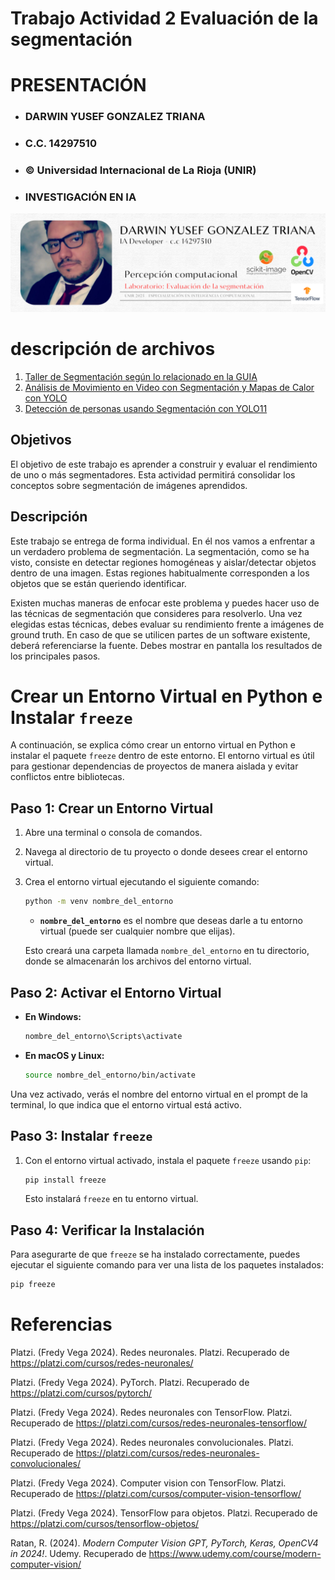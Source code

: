 # Trabajo Actividad 2 Evaluación de la segmentación

# PRESENTACIÓN
+ ### DARWIN YUSEF GONZALEZ TRIANA
+ ### C.C. 14297510
+ ### © Universidad Internacional de La Rioja (UNIR)
+ ### INVESTIGACIÓN EN IA

![Presentación](https://raw.githubusercontent.com/darwinyusef/20exHuggingFacePytorchTensorFlowSklearn/refs/heads/master/skitimage/intensity/presentacion.png)

# descripción de archivos
1. [Taller de Segmentación según lo relacionado en la GUIA](https://github.com/darwinyusef/segmentacionYolo11yPython/blob/master/segmentacionDarwinYusefGonzalez14297510.ipynb)
2. [Análisis de Movimiento en Video con Segmentación y Mapas de Calor con YOLO](https://github.com/darwinyusef/segmentacionYolo11yPython/blob/master/umbrdetectyolo.ipynb)
3. [Detección de personas usando Segmentación con YOLO11](https://github.com/darwinyusef/segmentacionYolo11yPython/blob/master/main.py)
   



## Objetivos

El objetivo de este trabajo es aprender a construir y evaluar el rendimiento de uno o más segmentadores. Esta actividad permitirá consolidar los conceptos sobre segmentación de imágenes aprendidos.

## Descripción

Este trabajo se entrega de forma individual. En él nos vamos a enfrentar a un verdadero problema de segmentación. La segmentación, como se ha visto, consiste en detectar regiones homogéneas y aislar/detectar objetos dentro de una imagen. Estas regiones habitualmente corresponden a los objetos que se están queriendo identificar.

Existen muchas maneras de enfocar este problema y puedes hacer uso de las técnicas de segmentación que consideres para resolverlo. Una vez elegidas estas técnicas, debes evaluar su rendimiento frente a imágenes de ground truth. En caso de que se utilicen partes de un software existente, deberá referenciarse la fuente. Debes mostrar en pantalla los resultados de los principales pasos.



# Crear un Entorno Virtual en Python e Instalar `freeze`

A continuación, se explica cómo crear un entorno virtual en Python e instalar el paquete `freeze` dentro de este entorno. El entorno virtual es útil para gestionar dependencias de proyectos de manera aislada y evitar conflictos entre bibliotecas.

## Paso 1: Crear un Entorno Virtual

1. Abre una terminal o consola de comandos.

2. Navega al directorio de tu proyecto o donde desees crear el entorno virtual.

3. Crea el entorno virtual ejecutando el siguiente comando:

    ```bash
    python -m venv nombre_del_entorno
    ```

    - **`nombre_del_entorno`** es el nombre que deseas darle a tu entorno virtual (puede ser cualquier nombre que elijas).

    Esto creará una carpeta llamada `nombre_del_entorno` en tu directorio, donde se almacenarán los archivos del entorno virtual.

## Paso 2: Activar el Entorno Virtual

- **En Windows:**

    ```bash
    nombre_del_entorno\Scripts\activate
    ```

- **En macOS y Linux:**

    ```bash
    source nombre_del_entorno/bin/activate
    ```

Una vez activado, verás el nombre del entorno virtual en el prompt de la terminal, lo que indica que el entorno virtual está activo.

## Paso 3: Instalar `freeze`

1. Con el entorno virtual activado, instala el paquete `freeze` usando `pip`:

    ```bash
    pip install freeze
    ```

    Esto instalará `freeze` en tu entorno virtual.

## Paso 4: Verificar la Instalación

Para asegurarte de que `freeze` se ha instalado correctamente, puedes ejecutar el siguiente comando para ver una lista de los paquetes instalados:

```bash
pip freeze
```


# Referencias 

Platzi. (Fredy Vega 2024). Redes neuronales. Platzi. Recuperado de https://platzi.com/cursos/redes-neuronales/

Platzi. (Fredy Vega 2024). PyTorch. Platzi. Recuperado de https://platzi.com/cursos/pytorch/

Platzi. (Fredy Vega 2024). Redes neuronales con TensorFlow. Platzi. Recuperado de https://platzi.com/cursos/redes-neuronales-tensorflow/

Platzi. (Fredy Vega 2024). Redes neuronales convolucionales. Platzi. Recuperado de https://platzi.com/cursos/redes-neuronales-convolucionales/

Platzi. (Fredy Vega 2024). Computer vision con TensorFlow. Platzi. Recuperado de https://platzi.com/cursos/computer-vision-tensorflow/

Platzi. (Fredy Vega 2024). TensorFlow para objetos. Platzi. Recuperado de https://platzi.com/cursos/tensorflow-objetos/

Ratan, R. (2024). *Modern Computer Vision GPT, PyTorch, Keras, OpenCV4 in 2024!*. Udemy. Recuperado de https://www.udemy.com/course/modern-computer-vision/
